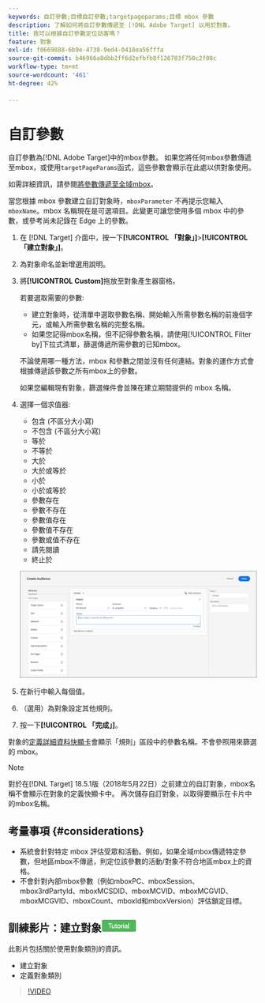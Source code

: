 ```yaml
---
keywords: 自訂參數;目標自訂參數;targetpageparams;目標 mbox 參數
description: 了解如何將自訂參數傳遞至 [!DNL Adobe Target] 以用於對象。
title: 我可以根據自訂參數定位訪客嗎？
feature: 對象
exl-id: f0669888-6b9e-4738-9ed4-0418ea56fffa
source-git-commit: b46966a8dbb2ff6d2efbfb8f126783f750c2f08c
workflow-type: tm+mt
source-wordcount: '461'
ht-degree: 42%

---
```


# 自訂參數

自訂參數為[!DNL Adobe Target]中的mbox參數。 如果您將任何mbox參數傳遞至mbox，或使用`targetPageParams`函式，這些參數會顯示在此處以供對象使用。

如需詳細資訊，請參閱[將參數傳遞至全域mbox](/help/c-implementing-target/c-implementing-target-for-client-side-web/t-mbox-download/c-understanding-global-mbox/pass-parameters-to-global-mbox.md)。

當您根據 mbox 參數建立自訂對象時，`mboxParameter` 不再提示您輸入 `mboxName`。mbox 名稱現在是可選項目。此變更可讓您使用多個 mbox 中的參數，或參考尚未記錄在 Edge 上的參數。

1. 在 [!DNL Target] 介面中，按一下&#x200B;**[!UICONTROL 「對象」]**>**[!UICONTROL 「建立對象」]**。
1. 為對象命名並新增選用說明。
1. 將&#x200B;**[!UICONTROL Custom]**&#x200B;拖放至對象產生器窗格。

   若要選取需要的參數:

   * 建立對象時，從清單中選取參數名稱、開始輸入所需參數名稱的前幾個字元，或輸入所需參數名稱的完整名稱。
   * 如果您記得mbox名稱，但不記得參數名稱，請使用[!UICONTROL  Filter by]下拉式清單，篩選傳遞所需參數的已知mbox。

   不論使用哪一種方法，mbox 和參數之間並沒有任何連結。對象的運作方式會根據傳遞該參數之所有mbox上的參數。

   如果您編輯現有對象，篩選條件會並陳在建立期間提供的 mbox 名稱。

1. 選擇一個求值器:

   * 包含 (不區分大小寫)
   * 不包含 (不區分大小寫)
   * 等於
   * 不等於
   * 大於
   * 大於或等於
   * 小於
   * 小於或等於
   * 參數存在
   * 參數不存在
   * 參數值存在
   * 參數值不存在
   * 參數或值不存在
   * 請先閱讀
   * 終止於

   ![自訂參數受眾](assets/custom.png)

1. 在新行中輸入每個值。
1. （選用）為對象設定其他規則。
1. 按一下&#x200B;**[!UICONTROL 「完成」]**。

對象的[定義詳細資料快顯卡](/help/c-target/c-audiences/audiences.md#section_11B9C4A777E14D36BA1E925021945780)會顯示「規則」區段中的參數名稱。不會參照用來篩選的 mbox。

>[!NOTE]
>
>對於在[!DNL Target] 18.5.1版（2018年5月22日）之前建立的自訂對象，mbox名稱不會顯示在對象的定義快顯卡中。 再次儲存自訂對象，以取得要顯示在卡片中的mbox名稱。

## 考量事項 {#considerations}

* 系統會針對特定 mbox 評估受眾和活動。例如，如果全域mbox傳遞特定參數，但地區mbox不傳遞，則定位該參數的活動/對象不符合地區mbox上的資格。
* 不會針對內部mbox參數（例如mboxPC、mboxSession、mbox3rdPartyId、mboxMCSDID、mboxMCVID、mboxMCGVID、mboxMCGVID、mboxCount、mboxId和mboxVersion）評估鎖定目標。

## 訓練影片：建立對象![教學課程徽章](/help/assets/tutorial.png)

此影片包括關於使用對象類別的資訊。

* 建立對象
* 定義對象類別

>[!VIDEO](https://video.tv.adobe.com/v/17392)
